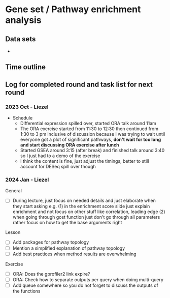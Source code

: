 # Gene set / Pathway enrichment analysis

<!--
This title should match exactly the lecture slides.
-->

## Data sets

<!--
Ideally, links to data sets that participants must download.
Even better, we add a page to this repository, that lists all data sets used; and this section links to some of those data sets.
Realistically, a list describing data sets that we will make them download on the day.
-->

- [](<link or path>)

## Time outline

<!--
Breakdown of time segments for lecture and exercises addressing the objectives listed above.
These are example times; adapt time, and insert/remove rows as needed.
Requirements:
- The day starts at 9:30
- There is a 10+ min break in the morning
- There is a 1+ h lunch break
- There is a 10+ min break in the afternoon
- The day ends at 16:00
-->

## Log for completed round and task list for next round

### 2023 Oct - Liezel

- Schedule 
  + Differential expression spilled over, started ORA talk around 11am
  + The ORA exercise started from 11:30 to 12:30 then continued from 1:30 to 3 pm inclusive of discussion because I was trying to wait until everyone got a plot of significant pathways, **don't wait for too long and start discussing ORA exercise after lunch** 
  + Started GSEA around 3:15 (after break) and finished talk around 3:40 so I just had to a demo of the exercise
  + I think the content is fine, just adjust the timings, better to still account for DESeq spill over though
   
### 2024 Jan - Liezel

General
- [ ] During lecture, just focus on needed details and just elaborate 
when they start asking e.g. (1) in the enrichment 
score slide just explain enrichment and not focus on other stuff like 
correlation, leading edge (2) when going through gost function just don't go 
through all parameters rather focus on how to get the base arguments right

Lesson
- [ ] Add packages for pathway topology
- [ ] Mention a simplified explanation of pathway topology
- [ ] Add best practices when method results are overwhelming

Exercise
- [ ] ORA: Does the gprofiler2 link expire?
- [ ] ORA: Check how to separate outputs per query when doing multi-query
- [ ] Add queue somewhere so you do not forget to discuss the outputs of the functions

